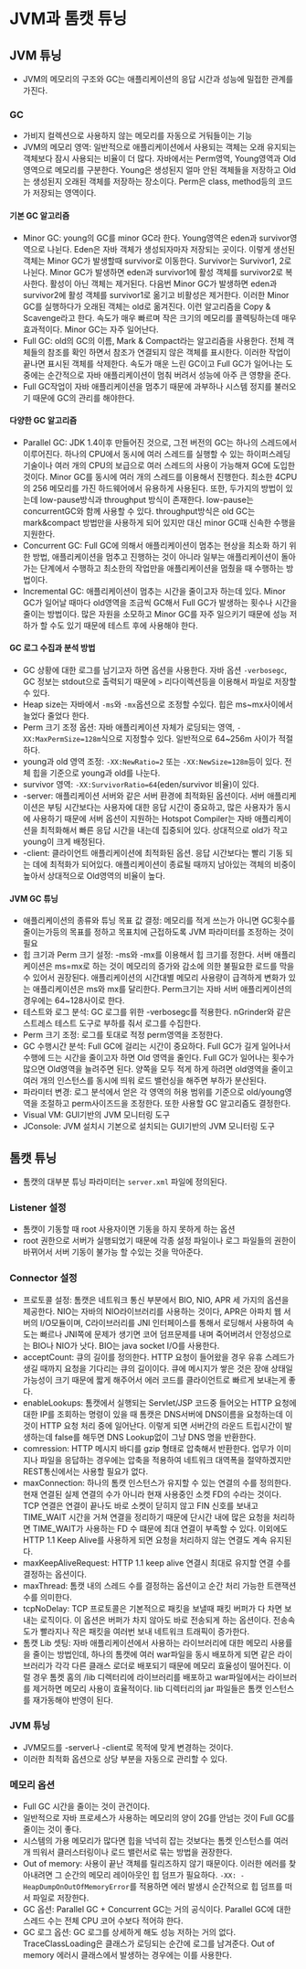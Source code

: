 # JVM과 톰캣 튜닝

## JVM 튜닝
- JVM의 메모리의 구조와 GC는 애플리케이션의 응답 시간과 성능에 밀접한 관계를 가진다.

### GC
- 가비지 컬렉션으로 사용하지 않는 메모리를 자동으로 거둬들이는 기능
- JVM의 메모리 영역: 일반적으로 애플리케이션에서 사용되는 객체는 오래 유지되는 객체보다 잠시 사용되는 비율이 더 많다. 자바에서는 Perm영역, Young영역과 Old영역으로 메모리를 구분한다. Young은 생성된지 얼마 안된 객체들을 저장하고 Old는 생성된지 오래된 객체를 저장하는 장소이다. Perm은 class, method등의 코드가 저장되는 영역이다.

#### 기본 GC 알고리즘
- Minor GC: young의 GC를 minor GC라 한다. Young영역은 eden과 survivor영역으로 나뉜다. Eden은 자바 객체가 생성되자마자 저장되는 곳이다. 이렇게 생선된 객체는 Minor GC가 발생할때 survivor로 이동한다. Survivor는 Survivor1, 2로 나뉜다. Minor GC가 발생하면 eden과 survivor1에 활성 객체를 survivor2로 복사한다. 활성이 아닌 객체는 제거된다. 다음번 Minor GC가 발생하면 eden과 survivor2에 활성 객체를 survivor1로 옮기고 비활성은 제거한다. 이러한 Minor GC를 실행하다가 오래된 객체는 old로 옮겨진다. 이런 알고리즘을 Copy & Scavenge라고 한다. 속도가 매우 빠르며 작은 크기의 메모리를 콜렉팅하는데 매우 효과적이다. Minor GC는 자주 일어난다.
- Full GC: old의 GC의 이름, Mark & Compact라는 알고리즘을 사용한다. 전체 객체들의 참조를 확인 하면서 참조가 연결되지 않은 객체를 표시한다. 이러한 작업이 끝나면 표시된 객체를 삭제한다. 속도가 매운 느린 GC이고 Full GC가 일어나는 도중에는 순간적으로 자바 애플리케이션이 멈춰 버려서 성능에 아주 큰 영향을 준다.
- Full GC작업이 자바 애플리케이션을 멈추기 때문에 과부하나 시스템 정지를 불러오기 때문에 GC의 관리를 해야한다.

#### 다양한 GC 알고리즘
- Parallel GC: JDK 1.4이후 만들어진 것으로, 그전 버전의 GC는 하나의 스레드에서 이루어진다. 하나의 CPU에서 동시에 여러 스레드를 실행할 수 있는 하이퍼스레딩 기술이나 여러 개의 CPU의 보급으로 여러 스레드의 사용이 가능해져 GC에 도입한 것이다. Minor GC를 동시에 여러 개의 스레드를 이용해서 진행한다. 최소한 4CPU의 256 메모리를 가진 하드웨어에서 유용하게 사용된다. 또한, 두가지의 방법이 있는데 low-pause방식과 throughput 방식이 존재한다. low-pause는 concurrentGC와 함께 사용할 수 있다. throughput방식은 old GC는 mark&compact 방법만을 사용하게 되어 있지만 대신 minor GC때 신속한 수행을 지원한다.
- Concurrent GC: Full GC에 의해서 애플리케이션이 멈추는 현상을 최소화 하기 위한 방법, 애플리케이션을 멈추고 진행하는 것이 아니라 일부는 애플리케이션이 돌아가는 단계에서 수행하고 최소한의 작업만을 애플리케이션을 멈췄을 때 수행하는 방법이다.
- Incremental GC: 애플리케이션이 멈추는 시간을 줄이고자 하는데 있다. Minor GC가 일어날 때마다 old영역을 조금씩 GC해서 Full GC가 발생하는 횟수나 시간을 줄이는 방법이다. 많은 자원을 소모하고 Minor GC를 자주 일으키기 때문에 성능 저하가 할 수도 있기 때문에 테스트 후에 사용해야 한다.

#### GC 로그 수집과 분석 방법
- GC 상황에 대한 로그를 남기고자 하면 옵션을 사용한다. 자바 옵션 `-verbosegc`, GC 정보는 stdout으로 출력되기 때문에 `>` 리다이렉션등을 이용해서 파일로 저장할 수 있다.
- Heap size는 자바에서 `-ms`와 `-mx`옵션으로 조정할 수있다. 힙은 ms~mx사이에서 늘었다 줄었다 한다.
- Perm 크기 조정 옵션: 자바 애플리케이션 자체가 로딩되는 영역, `-XX:MaxPermSize=128m`식으로 지정할수 있다. 일반적으로 64~256m 사이가 적절하다.
- young과 old 영역 조정: `-XX:NewRatio=2` 또는 `-XX:NewSize=128m`등이 있다. 전체 힙을 기준으로 young과 old를 나눈다.
- survivor 영역: `-XX:SurvivorRatio=64`(eden/survivor 비율)이 있다.
- -server: 애플리케이션 서버와 같은 서버 환경에 최적화된 옵션이다. 서버 애플리케이션은 부팅 시간보다는 사용자에 대한 응답 시간이 중요하고, 많은 사용자가 동시에 사용하기 때문에 서버 옵션이 지원하는 Hotspot  Compiler는 자바 애플리케이션을 최적화해서 빠른 응답 시간을 내는데 집중되어 있다. 상대적으로 old가 작고 young이 크게 배정된다.
- -client: 클라이언트 애플리케이션에 최적화된 옵션. 응답 시간보다는 빨리 기동 되는 데에 최적화가 되어있다. 애플리케이션이 종료될 때까지 남아있는 객체의 비중이 높아서 상대적으로 Old영역의 비율이 높다.

#### JVM GC 튜닝
- 애플리케이션의 종류와 튜닝 목표 값 결정: 메모리를 적게 쓰는가 아니면 GC횟수를 줄이는가등의 목표를 정하고 목표치에 근접하도록 JVM 파라미터를 조정하는 것이 필요
- 힙 크기과 Perm 크기 설정: -ms와 -mx를 이용해서 힙 크기를 정한다. 서버 애플리케이션은 ms=mx로 하는 것이 메모리의 증가와 감소에 의한 불필요한 로드를 막을수 있어서 권장된다. 애플리케이션의 시간대별 메모리 사용량이 급격하게 변화가 있는 애플리케이션은 ms와 mx를 달리한다. Perm크기는 자바 서버 애플리케이션의 경우에는 64~128사이로 한다.
- 테스트와 로그 분석: GC 로그를 위한 -verbosegc를 적용한다. nGrinder와 같은 스트레스 테스트 도구로 부하를 줘서 로그를 수집한다. 
- Perm 크기 조정: 로그를 토대로 적정 perm영역을 조정한다.
- GC 수행시간 분석: Full GC에 걸리는 시간이 중요하다. Full GC가 길게 일어나서 수행에 드는 시간을 줄이고자 하면 Old 영역을 줄인다. Full GC가 일어나는 횟수가 많으면 Old영역을 늘려주면 된다. 양쪽을 모두 적게 하게 하려면 old영역을 줄이고 여러 개의 인스턴스를 동시에 띄워 로드 밸런싱을 해주면 부하가 분산된다.
- 파라미터 변경: 로그 분석에서 얻은 각 영역의 허용 범위를 기준으로 old/young영역을 조절하고 perm사이즈드을 조정한다. 또한 사용할 GC 알고리즘도 결정한다.
- Visual VM: GUI기반의 JVM 모니터링 도구
- JConsole: JVM 설치시 기본으로 설치되는 GUI기반의 JVM 모니터링 도구

## 톰캣 튜닝
- 톰캣의 대부분 튜닝 파라미터는 `server.xml` 파일에 정의된다.

### Listener 설정
- 톰캣이 기동할 때 root 사용자이면 기동을 하지 못하게 하는 옵션
- root 권한으로 서버가 실행되었기 때문에 각종 설정 파일이나 로그 파일들의 권한이 바뀌어서 서버 기동이 불가능 할 수있는 것을 막아준다.

### Connector 설정
- 프로토콜 설정: 톰캣은 네트워크 통신 부분에서 BIO, NIO, APR 세 가지의 옵션을 제공한다. NIO는 자바의 NIO라이브러리를 사용하는 것이다, APR은 아파치 웹 서버의 I/O모듈이며, C라이브러리를 JNI 인터페이스를 통해서 로딩해서 사용하여 속도는 빠르나 JNI쪽에 문제가 생기면 코어 덤프문제를 내며 죽어버려서 안정성으로는 BIO나 NIO가 낫다. BIO는 java socket I/O를 사용한다.
- acceptCount: 큐의 길이를 정의한다. HTTP 요청이 들어왔을 경우 유휴 스레드가 생길 때까지 요청을 기다리는 큐의 길이이다. 큐에 메시지가 쌓은 것은 장애 상태일 가능성이 크기 때문에 짧게 해주어서 에러 코드를 클라이언트로 빠르게 보내는게 좋다.
- enableLookups: 톰캣에서 실행되는 Servlet/JSP 코드중 들어오는 HTTP 요청에 대한 IP를 조회하는 명령이 있을 때 톰캣은 DNS서버에 DNS이름을 요청하는데 이것이 HTTP 요청 처리 중에 일어난다. 이렇게 되면 서버간의 라운드 트립시간이 발생하는데 false를 해두면 DNS Lookup없이 그냥 DNS 명을 반환한다.
- comression: HTTP 메시지 바디를 gzip 형태로 압축해서 반환한다. 업무가 이미지나 파일을 응답하는 경우에는 압축을 적용하여 네트워크 대역폭을 절약하겠지만 REST통신에서는 사용할 필요가 없다.
- maxConnection: 하나의 톰캣 인스턴스가 유지할 수 있는 연결의 수를 정의한다. 현재 연결된 실제 연결의 수가 아니라 현재 사용중인 소켓 FD의 수라는 것이다. TCP 연결은 연결이 끝나도 바로 소켓이 닫히지 않고 FIN 신호를 보내고 TIME_WAIT 시간을 거쳐 연결을 정리하기 때문에 단시간 내에 많은 요청을 처리하면 TIME_WAIT가 사용하는 FD 수 떄문에 최대 연결이 부족할 수 있다. 이외에도 HTTP 1.1 Keep Alive를 사용하게 되면 요청을 처리하지 않는 연결도 계속 유지된다.
- maxKeepAliveRequest: HTTP 1.1 keep alive 연결시 최대로 유지할 연결 수를 결정하는 옵션이다.
- maxThread: 톰캣 내의 스레드 수를 결정하는 옵션이고 순간 처리 가능한 트랜잭션 수를 의미한다.
- tcpNoDelay: TCP 프로토콜은 기본적으로 패킷을 보낼때 패킷 버퍼가 다 차면 보내는 로직이다. 이 옵션은 버퍼가 차지 않아도 바로 전송되게 하는 옵션이다. 전송속도가 빨라지나 작은 패킷을 여러번 보내 네트워크 트래픽이 증가한다.
- 톰캣 Lib 셋팅: 자바 애플리케이션에서 사용하는 라이브러리에 대한 메모리 사용률을 줄이는 방법인데, 하나의 톰캣에 여러 war파일을 동시 배포하게 되면 같은 라이브러리가 각각 다른 클래스 로더로 배포되기 때문에 메모리 효율성이 떨어진다. 이럴 경우 톰켓 홈의 /lib 디렉터리에 라이브러리를 배포하고 war파일에서는 라이브러를 제거하면 메모리 사용이 효율적이다. lib 디렉터리의 jar 파일들은 톰캣 인스턴스를 재가동해야 반영이 된다.

### JVM 튜닝
- JVM모드를 -server나 -client로 목적에 맞게 변경하는 것이다. 
- 이러한 최적화 옵션으로 상당 부분을 자동으로 관리할 수 있다.

### 메모리 옵션
- Full GC 시간을 줄이는 것이 관건이다.
- 일반적으로 자바 프로세스가 사용하는 메모리의 양이 2G를 안넘는 것이 Full GC를 줄이는 것이 좋다.
- 시스템의 가용 메모리가 많다면 힙을 넉넉히 잡는 것보다는 톰켓 인스턴스를 여러 개 띄워서 클러스터링이나 로드 밸런서로 묶는 방법을 권장한다.
- Out of memory: 사용이 끝난 객체를 릴리즈하지 않기 때문이다. 이러한 에러를 찾아내려면 그 순간의 메모리 레이아웃인 힙 덤프가 필요하다. `-XX: -HeapDumpOnOutOfMemoryError`를 적용하면 에러 발생시 순간적으로 힙 덤프를 떠서 파일로 저장한다.
- GC 옵션: Parallel GC + Concurrent GC는 거의 공식이다. Parallel GC에 대한 스레드 수는 전체 CPU 코어 수보다 적어햐 한다.
- GC 로그 옵션: GC 로그를 상세하게 해도 성능 저하는 거의 없다. TraceClassLoading은 클래스가 로딩되는 순간에 로그를 남겨준다. Out of memory 에러시 클래스에서 발생하는 경우에는 이를 사용한다.